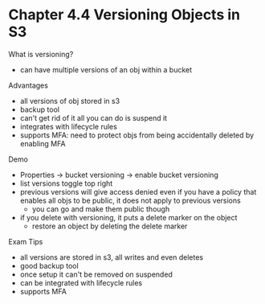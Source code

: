 # Chapter 4.4 Versioning Objects in S3

What is versioning?
- can have multiple versions of an obj within a bucket

Advantages
- all versions of obj stored in s3
- backup tool
- can't get rid of it all you can do is suspend it
- integrates with lifecycle rules
- supports MFA: need to protect objs from being accidentally deleted by enabling MFA

Demo
- Properties -> bucket versioning -> enable bucket versioning
- list versions toggle top right
- previous versions will give access denied even if you have a policy that enables all objs to be public, it does not apply to previous versions
	- you can go and make them public though
- if you delete with versioning, it puts a delete marker on the object
	- restore an object by deleting the delete marker

Exam Tips
- all versions are stored in s3, all writes and even deletes
- good backup tool
- once setup it can't be removed on suspended
- can be integrated with lifecycle rules
- supports MFA